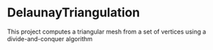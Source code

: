 # DelaunayTriangulation
This project computes a triangular mesh from a set of vertices using a divide-and-conquer algorithm
